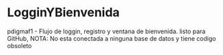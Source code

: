 # LogginYBienvenida
pdigmaf1 - Flujo de loggin, registro y ventana de bienvenida. listo para GitHub, NOTA: No esta conectada a ninguna base de datos y tiene codigo  obsoleto
